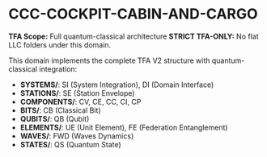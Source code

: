 # CCC-COCKPIT-CABIN-AND-CARGO

**TFA Scope:** Full quantum-classical architecture
**STRICT TFA-ONLY:** No flat LLC folders under this domain.

This domain implements the complete TFA V2 structure with quantum-classical integration:

- **SYSTEMS/**: SI (System Integration), DI (Domain Interface)
- **STATIONS/**: SE (Station Envelope)
- **COMPONENTS/**: CV, CE, CC, CI, CP
- **BITS/**: CB (Classical Bit)
- **QUBITS/**: QB (Qubit)
- **ELEMENTS/**: UE (Unit Element), FE (Federation Entanglement)
- **WAVES/**: FWD (Waves Dynamics)
- **STATES/**: QS (Quantum State)
